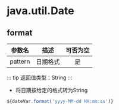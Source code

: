 # java.util.Date

## format

| 参数名 |       描述       | 可否为空 |
| :----: | :--------------: | :------: |
| pattern |  日期格式  | 是 |
::: tip 
返回值类型：String
:::

- 将日期按给定的格式转为String

```javascript
${dateVar.format('yyyy-MM-dd HH:mm:ss')}
```
